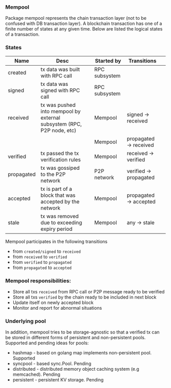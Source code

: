 
### Mempool
Package mempool represents the chain transaction layer (not to be confused with DB transaction layer). A blockchain transaction has one of a finite number of states at any given time. Below are listed the logical states of a transaction. 

### States

 | Name  | Desc | | Started by | Transitions  |   |
|---|---|---|---|---|---|
|  created |  tx data was built with RPC call |   | RPC subsystem| 
|  signed |  tx data was signed with RPC call |   | RPC subsystem   | 
|  received |  tx was pushed into mempool by external subsystem (RPC, P2P node, etc)| | Mempool | signed -> received   |   |
|   |  | | Mempool | propagated -> received   |   |
|  verified | tx passed the tx verification rules  | |  Mempool |  received -> verified  |   |
|  propagated | tx was gossiped to the P2P network  | |  P2P network | verified -> propagated  |   |
|  accepted | tx is part of a block that was accepted by the network  | | Mempool  | propagated -> accepted  |   |
|  stale |  tx was removed due to exceeding expiry period  | |  Mempool | any -> stale  |   |

 

Mempool participates in the following transitions
- from `created/signed` to `received`
- from `received` to `verified`
- from `verified` to `propagated`
- from `propagated` to `accepted`

### Mempool responsibilities:

- Store all txs `received` from RPC call or P2P message ready to be verified
- Store all txs `verified` by the chain ready to be included in next block
- Update itself on newly accepted block
- Monitor and report for abnormal situations

### Underlying pool

In addition, mempool tries to be storage-agnostic so that a verified tx can be stored in different forms of persistent and non-persistent pools. Supported and pending ideas for pools:

- hashmap - based on golang map implements non-persistent pool. Supported
- syncpool - based sync.Pool. Pending
- distributed - distributed memory object caching system (e.g memcached).  Pending
- persistent - persistent KV storage. Pending